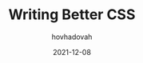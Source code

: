 ---
author: hovhadovah
date: 2021-12-08
tags:
  - css
  - quality
  - efficiency
target_url: https://www.aleksandrhovhannisyan.com/blog/writing-better-css/
title: Writing Better CSS
---